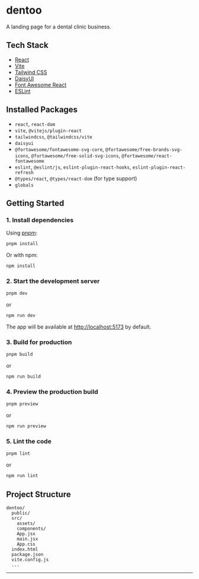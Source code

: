 # dentoo

A landing page for a dental clinic business.

## Tech Stack

- [React](https://react.dev/)
- [Vite](https://vitejs.dev/)
- [Tailwind CSS](https://tailwindcss.com/)
- [DaisyUI](https://daisyui.com/)
- [Font Awesome React](https://github.com/FortAwesome/react-fontawesome)
- [ESLint](https://eslint.org/)

## Installed Packages

- `react`, `react-dom`
- `vite`, `@vitejs/plugin-react`
- `tailwindcss`, `@tailwindcss/vite`
- `daisyui`
- `@fortawesome/fontawesome-svg-core`, `@fortawesome/free-brands-svg-icons`, `@fortawesome/free-solid-svg-icons`, `@fortawesome/react-fontawesome`
- `eslint`, `@eslint/js`, `eslint-plugin-react-hooks`, `eslint-plugin-react-refresh`
- `@types/react`, `@types/react-dom` (for type support)
- `globals`

## Getting Started

### 1. Install dependencies

Using [pnpm](https://pnpm.io/):

```sh
pnpm install
```

Or with npm:

```sh
npm install
```

### 2. Start the development server

```sh
pnpm dev
```

or

```sh
npm run dev
```

The app will be available at [http://localhost:5173](http://localhost:5173) by default.

### 3. Build for production

```sh
pnpm build
```

or

```sh
npm run build
```

### 4. Preview the production build

```sh
pnpm preview
```

or

```sh
npm run preview
```

### 5. Lint the code

```sh
pnpm lint
```

or

```sh
npm run lint
```

## Project Structure

```
dentoo/
  public/
  src/
    assets/
    components/
    App.jsx
    main.jsx
    App.css
  index.html
  package.json
  vite.config.js
  ...
```

---
